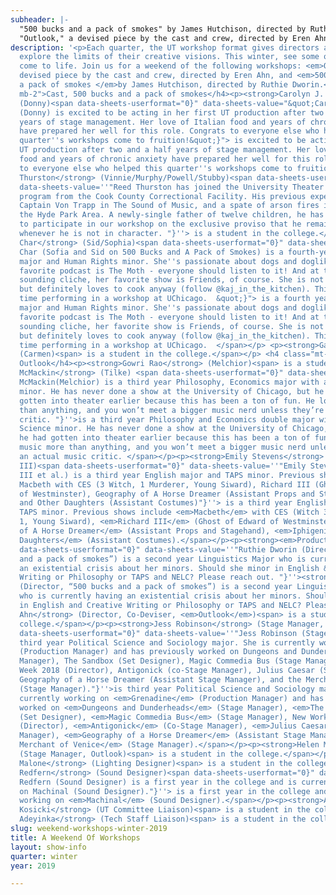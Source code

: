```yaml
---
subheader: |-
  "500 bucks and a pack of smokes" by James Hutchison, directed by Ruthie Dworin
  "Outlook," a devised piece by the cast and crew, directed by Eren Ahn
description: '<p>Each quarter, the UT workshop format gives directors a chance to
  explore the limits of their creative visions. This winter, see some of those visions
  come to life. Join us for a weekend of the following workshops: <em>Outlook</em>, a
  devised piece by the cast and crew, directed by Eren Ahn, and <em>500 bucks and
  a pack of smokes </em>by James Hutchison, directed by Ruthie Dworin.</p> <h4 class="mt-2
  mb-2">Cast, 500 bucks and a pack of smokes</h4><p><strong>Carolyn J. Applebaum</strong>
  (Donny)<span data-sheets-userformat="0}" data-sheets-value="&quot;Carolyn J. Applebaum
  (Donny) is excited to be acting in her first UT production after two and a half
  years of stage management. Her love of Italian food and years of chronic anxiety
  have prepared her well for this role. Congrats to everyone else who helped this
  quarter''s workshops come to fruition!&quot;}"> is excited to be acting in her first
  UT production after two and a half years of stage management. Her love of Italian
  food and years of chronic anxiety have prepared her well for this role. Congrats
  to everyone else who helped this quarter''s workshops come to fruition!</span></p><p><strong>Reed
  Thurston</strong> (Vinnie/Murphy/Powell/Stubby)<span data-sheets-userformat="0}"
  data-sheets-value=''"Reed Thurston has joined the University Theater on a work-release
  program from the Cook County Correctional Facility. His previous experiences include
  Captain Von Trapp in The Sound of Music, and a spate of arson fires in and around
  the Hyde Park Area. A newly-single father of twelve children, he has been allowed
  to participate in our workshop on the exclusive proviso that he remain in handcuffs
  whenever he is not in character. "}''> is a student in the college.</span></p><p><strong>Kajol
  Char</strong> (Sid/Sophia)<span data-sheets-userformat="0}" data-sheets-value="&quot;Kajol
  Char (Sofia and Sid on 500 Bucks and A Pack of Smokes) is a fourth-year Economics
  major and Human Rights minor. She''s passionate about dogs and doglike cats. Her
  favorite podcast is The Moth - everyone should listen to it! And at the risk of
  sounding cliche, her favorite show is Friends, of course. She is not a good cook
  but definitely loves to cook anyway (follow @kaj_in_the_kitchen). This is her second
  time performing in a workshop at UChicago.  &quot;}"> is a fourth year Economics
  major and Human Rights minor. She''s passionate about dogs and doglike cats. Her
  favorite podcast is The Moth - everyone should listen to it! And at the risk of
  sounding cliche, her favorite show is Friends, of course. She is not a good cook
  but definitely loves to cook anyway (follow @kaj_in_the_kitchen). This is her second
  time performing in a workshop at UChicago.  </span></p> <p><strong>Gayathri Rao</strong>
  (Carmen)<span> is a student in the college.</span></p> <h4 class="mt-2 mb-2">Cast,
  Outlook</h4><p><strong>Gowri Rao</strong> (Melchior)<span> is a student in the college.</span></p><p><strong>Curtis
  McMackin</strong> (Tilke) <span data-sheets-userformat="0}" data-sheets-value=''"Curtis
  McMackin(Melchior) is a third year Philosophy, Economics major with a Computer Science
  minor. He has never done a show at the University of Chicago, but he wishes he had
  gotten into theater earlier because this has been a ton of fun. He loves music more
  than anything, and you won’t meet a bigger music nerd unless they’re an actual music
  critic. "}''>is a third year Philosophy and Economics double major with a Computer
  Science minor. He has never done a show at the University of Chicago, but he wishes
  he had gotten into theater earlier because this has been a ton of fun. He loves
  music more than anything, and you won’t meet a bigger music nerd unless they’re
  an actual music critic. </span></p><p><strong>Emily Stevens</strong> (Christoph
  III)<span data-sheets-userformat="0}" data-sheets-value=''"Emily Stevens (Christoph
  III et al.) is a third year English major and TAPS minor. Previous shows include
  Macbeth with CES (3 Witch, 1 Murderer, Young Siward), Richard III (Ghost of Edward
  of Westminster), Geography of A Horse Dreamer (Assistant Props and Stagehand), Iphigenia
  and Other Daughters (Assistant Costumes)"}''> is a third year English major and
  TAPS minor. Previous shows include <em>Macbeth</em> with CES (Witch 3, Murderer
  1, Young Siward), <em>Richard III</em> (Ghost of Edward of Westminster), <em>Geography
  of A Horse Dreamer</em> (Assistant Props and Stagehand), <em>Iphigenia and Other
  Daughters</em> (Assistant Costumes).</span></p><p><strong><em>Production Staff</em></strong></p><p><span
  data-sheets-userformat="0}" data-sheets-value=''"Ruthie Dworin (Director “500 bucks
  and a pack of smokes”) is a second year Linguistics Major who is currently having
  an existential crisis about her minors. Should she minor in English &amp; Creative
  Writing or Philosophy or TAPS and NELC? Please reach out. "}''><strong>Ruthie Dworin</strong>
  (Director, “500 bucks and a pack of smokes”) is a second year Linguistics Major
  who is currently having an existential crisis about her minors. Should she minor
  in English and Creative Writing or Philosophy or TAPS and NELC? Please reach out.</span></p><p><strong>Eren
  Ahn</strong> (Director, Co-Deviser, <em>Outlook</em>)<span> is a student in the
  college.</span></p><p><strong>Jess Robinson</strong> (Stage Manager, <em>500 bucks...</em>) <span
  data-sheets-userformat="0}" data-sheets-value=''"Jess Robinson (Stage Manager) is
  third year Political Science and Sociology major. She is currently working on Grenadine
  (Production Manager) and has previously worked on Dungeons and Dunderheads (Stage
  Manager), The Sandbox (Set Designer), Magic Commedia Bus (Stage Manager), New Work
  Week 2018 (Director), Antigonick (co-Stage Manager), Julius Caesar (Stage Manager),
  Geography of a Horse Dreamer (Assistant Stage Manager), and the Merchant of Venice
  (Stage Manager)."}''>is third year Political Science and Sociology major. She is
  currently working on <em>Grenadine</em> (Production Manager) and has previously
  worked on <em>Dungeons and Dunderheads</em> (Stage Manager), <em>The Sandbox</em>
  (Set Designer), <em>Magic Commedia Bus</em> (Stage Manager), New Work Week 2018
  (Director), <em>Antigonick</em> (Co-Stage Manager), <em>Julius Caesar</em> (Stage
  Manager), <em>Geography of a Horse Dreamer</em> (Assistant Stage Manager), and <em>T</em><em>he
  Merchant of Venice</em> (Stage Manager).</span></p><p><strong>Helen Malley</strong>
  (Stage Manager, Outlook)<span> is a student in the college.</span></p><p><strong>Olivia
  Malone</strong> (Lighting Designer)<span> is a student in the college.</span></p><p><strong>Ro
  Redfern</strong> (Sound Designer)<span data-sheets-userformat="0}" data-sheets-value=''"Ro
  Redfern (Sound Designer) is a first year in the college and is currently working
  on Machinal (Sound Designer)."}''> is a first year in the college and is currently
  working on <em>Machinal</em> (Sound Designer).</span></p><p><strong>Anna Aguiar
  Kosicki</strong> (UT Committee Liaison)<span> is a student in the college.</span></p><p><strong>Jemima
  Adeyinka</strong> (Tech Staff Liaison)<span> is a student in the college.</span></p>'
slug: weekend-workshops-winter-2019
title: A Weekend Of Workshops
layout: show-info
quarter: winter
year: 2019

---
```

